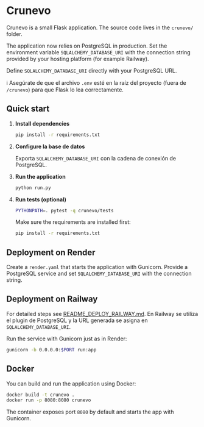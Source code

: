 # Crunevo

Crunevo is a small Flask application. The source code lives in the `crunevo/` folder.

The application now relies on PostgreSQL in production. Set the environment
variable `SQLALCHEMY_DATABASE_URI` with the connection string provided by your
hosting platform (for example Railway).

Define `SQLALCHEMY_DATABASE_URI` directly with your PostgreSQL URL.

ℹ️ Asegúrate de que el archivo `.env` esté en la raíz del proyecto (fuera de
`/crunevo`) para que Flask lo lea correctamente.

## Quick start

1. **Install dependencies**

   ```bash
   pip install -r requirements.txt
   ```

2. **Configure la base de datos**

   Exporta `SQLALCHEMY_DATABASE_URI` con la cadena de conexión de PostgreSQL.

3. **Run the application**

   ```bash
   python run.py
   ```

4. **Run tests (optional)**

   ```bash
   PYTHONPATH=. pytest -q crunevo/tests
   ```
   Make sure the requirements are installed first:

   ```bash
   pip install -r requirements.txt
   ```

## Deployment on Render

Create a `render.yaml` that starts the application with Gunicorn. Provide a
PostgreSQL service and set `SQLALCHEMY_DATABASE_URI` with the connection string.

## Deployment on Railway

For detailed steps see [README_DEPLOY_RAILWAY.md](README_DEPLOY_RAILWAY.md).
En Railway se utiliza el plugin de PostgreSQL y la URL generada se asigna en
`SQLALCHEMY_DATABASE_URI`.

Run the service with Gunicorn just as in Render:

```bash
gunicorn -b 0.0.0.0:$PORT run:app
```



## Docker

You can build and run the application using Docker:

```bash
docker build -t crunevo .
docker run -p 8080:8080 crunevo
```

The container exposes port `8080` by default and starts the app with Gunicorn.
